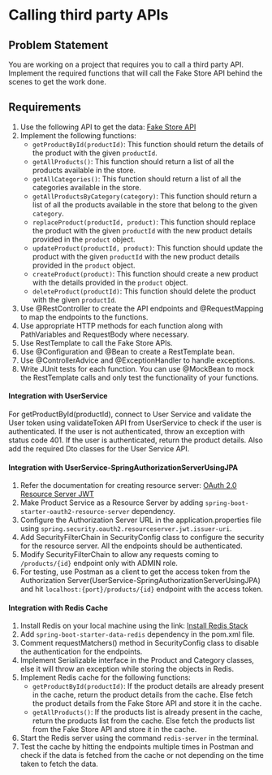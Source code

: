 # Calling third party APIs

## Problem Statement

You are working on a project that requires you to call a third party API. Implement the required functions that will call the Fake Store API behind the scenes to get the work done.

## Requirements
1. Use the following API to get the data: [Fake Store API](https://fakestoreapi.com/docs)
2. Implement the following functions:
    - `getProductById(productId)`: This function should return the details of the product with the given `productId`.
    - `getAllProducts()`: This function should return a list of all the products available in the store.
    - `getAllCategories()`: This function should return a list of all the categories available in the store.
    - `getAllProductsByCategory(category)`: This function should return a list of all the products available in the store that belong to the given `category`.
    - `replaceProduct(productId, product)`: This function should replace the product with the given `productId` with the new product details provided in the `product` object.
    - `updateProduct(productId, product)`: This function should update the product with the given `productId` with the new product details provided in the `product` object.
    - `createProduct(product)`: This function should create a new product with the details provided in the `product` object.
    - `deleteProduct(productId)`: This function should delete the product with the given `productId`.
3. Use @RestController to create the API endpoints and @RequestMapping to map the endpoints to the functions.
4. Use appropriate HTTP methods for each function along with PathVariables and RequestBody where necessary.
5. Use RestTemplate to call the Fake Store APIs.
6. Use @Configuration and @Bean to create a RestTemplate bean.
7. Use @ControllerAdvice and @ExceptionHandler to handle exceptions.
8. Write JUnit tests for each function. You can use @MockBean to mock the RestTemplate calls and only test the functionality of your functions. 

#### Integration with UserService
For getProductById(productId), connect to User Service and validate the User token using validateToken API from UserService to check if the user is authenticated. If the user is not authenticated, throw an exception with status code 401. If the user is authenticated, return the product details. Also add the required Dto classes for the User Service API.

#### Integration with UserService-SpringAuthorizationServerUsingJPA
1. Refer the documentation for creating resource server: [OAuth 2.0 Resource Server JWT](https://docs.spring.io/spring-security/reference/servlet/oauth2/resource-server/jwt.html)
2. Make Product Service as a Resource Server by adding `spring-boot-starter-oauth2-resource-server` dependency.
3. Configure the Authorization Server URL in the application.properties file using `spring.security.oauth2.resourceserver.jwt.issuer-uri`.
4. Add SecurityFilterChain in SecurityConfig class to configure the security for the resource server. All the endpoints should be authenticated.
5. Modify SecurityFilterChain to allow any requests coming to `/products/{id}` endpoint only with ADMIN role.
6. For testing, use Postman as a client to get the access token from the Authorization Server(UserService-SpringAuthorizationServerUsingJPA) and hit `localhost:{port}/products/{id}` endpoint with the access token. 

#### Integration with Redis Cache
1. Install Redis on your local machine using the link: [Install Redis Stack](https://redis.io/docs/latest/operate/oss_and_stack/install/install-stack/mac-os/)
2. Add `spring-boot-starter-data-redis` dependency in the pom.xml file.
3. Comment requestMatchers() method in SecurityConfig class to disable the authentication for the endpoints.
4. Implement Serializable interface in the Product and Category classes, else it will throw an exception while storing the objects in Redis.
5. Implement Redis cache for the following functions:
    - `getProductById(productId)`: If the product details are already present in the cache, return the product details from the cache. Else fetch the product details from the Fake Store API and store it in the cache.
    - `getAllProducts()`: If the products list is already present in the cache, return the products list from the cache. Else fetch the products list from the Fake Store API and store it in the cache.
6. Start the Redis server using the command `redis-server` in the terminal.
7. Test the cache by hitting the endpoints multiple times in Postman and check if the data is fetched from the cache or not depending on the time taken to fetch the data.
